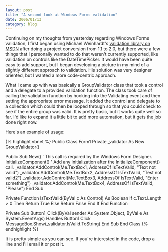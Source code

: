 ```yaml
---
layout: post
title: "A second look at Windows Forms validation"
date: 2006/01/13
category: blog
---
```


Continuing on my thoughts from yesterday regarding Windows Forms validation, I first began using Michael Weinhardt's [validation library on MSDN](http://msdn.microsoft.com/library/default.asp?url=/library/en-us/dnforms/html/winforms05182004.asp) after doing a project conversion from 1.1 to 2.0, but there were a few things that I personally wanted to do that weren't currently supported, like validation on controls like the DateTimePicker. It would have been quite easy to add support, but I began developing a picture in my mind of a slightly different approach to validation. His solution was very designer oriented, but I wanted a more code-centric approach.

What I came up with was basically a GroupValidator class that took a control and a delegate to a provided validation function. The class took care of calling the validation function by hooking into the Validating event and then setting the appropriate error message. It added the control and delegate to a collection which could then be looped through so that you could check to see if the entire group was valid. It is pretty basic, but it works quite well so far. I'd like to expand it a little bit to add more automation, but it gets the job done right now.

Here's an example of usage:

{% highlight vbnet %}
Public Class Form1
  Private _validator As New GroupValidator()

  Public Sub New()
    ' This call is required by the Windows Form Designer.
    InitializeComponent()
    ' Add any initialization after the InitializeComponent() call.
    _validator.AddControl(Me.TextBox1, AddressOf IsTextValid, "Text not valid")
    _validator.AddControl(Me.TextBox2, AddressOf IsTextValid, "Test not valid2")
    _validator.AddControl(Me.TextBox3, AddressOf IsTextValid, "Enter something")
    _validator.AddControl(Me.TextBox4, AddressOf IsTextValid, "Please")
  End Sub

  Private Function IsTextValid(ByVal c As Control) As Boolean
    If c.Text.Length > 0 Then
      Return True
    Else
      Return False
    End If
  End Function

  Private Sub Button1_Click(ByVal sender As System.Object, ByVal e As System.EventArgs) Handles Button1.Click
    MessageBox.Show(_validator.IsValid.ToString)
  End Sub
End Class
{% endhighlight %}

It is pretty simple as you can see. If you're interested in the code, drop a line and I'll email it or post it.

